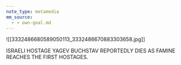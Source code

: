 ```yaml
---
note_type: metamedia
mm_source:
  - - own-goal.md
---
```


![[3332486680589050113_3332486670883303658.jpg]]

ISRAELI HOSTAGE YAGEV BUCHSTAV
REPORTEDLY DIES AS FAMINE REACHES
THE FIRST HOSTAGES.


